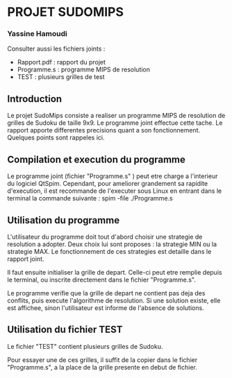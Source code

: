 PROJET SUDOMIPS								
===============

### Yassine Hamoudi

Consulter aussi les fichiers joints : 				
 - Rapport.pdf : rapport du projet						 
 - Programme.s : programme MIPS de resolution	     	 
 - TEST : plusieurs grilles de test						 



Introduction
-----------------------------------------------------

Le projet SudoMips consiste a realiser un programme MIPS de resolution de grilles de Sudoku de taille 9x9. Le programme joint effectue cette tache. Le rapport apporte differentes precisions quant a son fonctionnement. Quelques points sont rappeles ici.


Compilation et execution du programme
-----------------------------------------------------

Le programme joint (fichier "Programme.s" ) peut etre charge a l'interieur du logiciel QtSpim. Cependant, pour ameliorer grandement sa rapidite d'execution, il est recommande de l'executer sous Linux en entrant dans le terminal la commande suivante :
		spim -file ./Programme.s


Utilisation du programme
-----------------------------------------------------
								
L'utilisateur du programme doit tout d'abord choisir une strategie de resolution a adopter.  Deux choix lui sont proposes : la strategie MIN ou la strategie MAX. Le fonctionnement de ces strategies est detaille dans le rapport joint.

Il faut ensuite initialiser la grille de depart. Celle-ci peut etre remplie depuis le terminal, ou inscrite directement dans le fichier "Programme.s".

Le programme verifie que la grille de depart ne contient pas deja des conflits, puis execute l'algorithme de resolution. Si une solution existe, elle est affichee, sinon l'utilisateur est informe de l'absence de solutions.


Utilisation du fichier TEST
-----------------------------------------------------

Le fichier "TEST" contient plusieurs grilles de Sudoku.

Pour essayer une de ces grilles, il suffit de la copier dans le fichier "Programme.s", a la place de la grille presente en debut de fichier.

